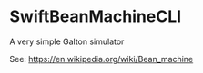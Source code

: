 # SwiftBeanMachineCLI
A very simple Galton simulator

See: https://en.wikipedia.org/wiki/Bean_machine
